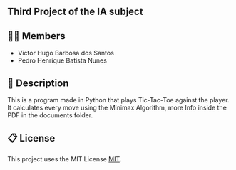 ## Third Project of the IA subject

## 🧑‍🎓 Members

* Victor Hugo Barbosa dos Santos
* Pedro Henrique Batista Nunes

## 📝 Description
This is a program made in Python that plays Tic-Tac-Toe against the player. 
It calculates every move using the Minimax Algorithm, more Info inside the PDF in the documents folder.
## 📋 License

This project uses the MIT License [MIT](https://opensource.org/license/mit).
